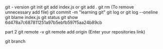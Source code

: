 git - version
git init 
git add index.js or git add .
git rm (To remove unnecessary add file)
git commit -m "learning git"
git log or git log --oneline
git blame index.js
git status 
git show 6d478a7c687811251a97b5ebfb597f5aa24b89cb



part 2
git remote -v 
git remote add origin (Enter your repositories link)

git branch 
